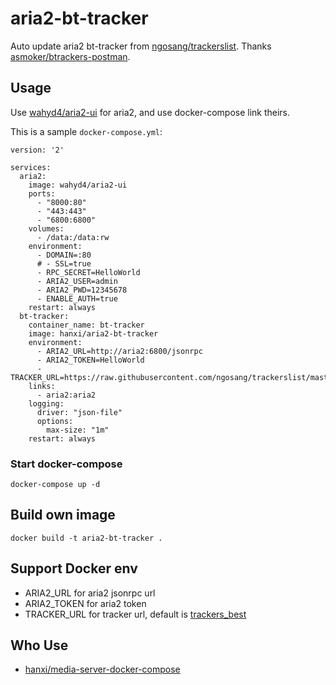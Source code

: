 # aria2-bt-tracker

Auto update aria2 bt-tracker from [ngosang/trackerslist](https://github.com/ngosang/trackerslist).
Thanks [asmoker/btrackers-postman](https://github.com/asmoker/btrackers-postman).

## Usage

Use [wahyd4/aria2-ui](https://github.com/wahyd4/aria2-ariang-docker) for aria2, and use docker-compose link theirs.

This is a sample `docker-compose.yml`:

```
version: '2'

services:
  aria2:
    image: wahyd4/aria2-ui
    ports:
      - "8000:80"
      - "443:443"
      - "6800:6800"
    volumes:
      - /data:/data:rw
    environment:
      - DOMAIN=:80
      # - SSL=true
      - RPC_SECRET=HelloWorld
      - ARIA2_USER=admin
      - ARIA2_PWD=12345678
      - ENABLE_AUTH=true
    restart: always
  bt-tracker:
    container_name: bt-tracker
    image: hanxi/aria2-bt-tracker
    environment:
      - ARIA2_URL=http://aria2:6800/jsonrpc
      - ARIA2_TOKEN=HelloWorld
      - TRACKER_URL=https://raw.githubusercontent.com/ngosang/trackerslist/master/trackers_all.txt
    links:
      - aria2:aria2
    logging:
      driver: "json-file"
      options:
        max-size: "1m"
    restart: always
```

### Start docker-compose

```
docker-compose up -d
```

## Build own image

```
docker build -t aria2-bt-tracker .
```

## Support Docker env

- ARIA2_URL for aria2 jsonrpc url
- ARIA2_TOKEN for aria2 token
- TRACKER_URL for tracker url, default is [trackers_best](https://raw.githubusercontent.com/ngosang/trackerslist/master/trackers_best.txt)

## Who Use

- [hanxi/media-server-docker-compose](https://github.com/hanxi/media-server-docker-compose)

